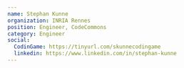 ```yaml
---
name: Stephan Kunne
organization: INRIA Rennes
position: Engineer, CodeCommons
category: Engineer
social:
  CodinGame: https://tinyurl.com/skunnecodingame
  linkedin: https://www.linkedin.com/in/stephan-kunne
---
```

